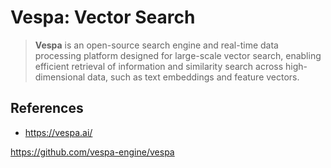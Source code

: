 # Vespa: Vector Search

> **Vespa** is an open-source search engine and real-time data processing platform designed for large-scale vector search, enabling efficient retrieval of information and similarity search across high-dimensional data, such as text embeddings and feature vectors.
> 

## References

- https://vespa.ai/

https://github.com/vespa-engine/vespa